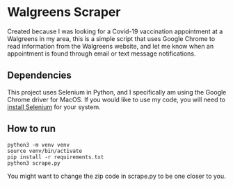 # Walgreens Scraper

Created because I was looking for a Covid-19 vaccination appointment at a Walgreens in my area, this is a simple script that uses Google Chrome to read information from the Walgreens website, and let me know when an appointment is found through email or text message notifications.

## Dependencies

This project uses Selenium in Python, and I specifically am using the Google Chrome driver for MacOS. If you would like to use my code, you will need to [install Selenium](https://selenium-python.readthedocs.io/installation.html) for your system.

## How to run

```shell
python3 -m venv venv
source venv/bin/activate
pip install -r requirements.txt
python3 scrape.py
```

You might want to change the zip code in scrape.py to be one closer to you.
